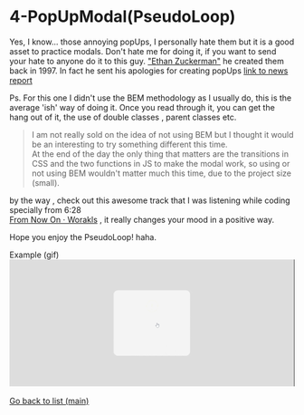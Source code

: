 # 4-PopUpModal(PseudoLoop)

Yes, I know... those annoying popUps, I personally hate them but it is a good asset to practice modals.
Don't hate me for doing it, if you want to send your hate to anyone do it to this guy. ["Ethan Zuckerman"](https://es.wikipedia.org/wiki/Ethan_Zuckerman) he created them back in 1997.
In fact he sent his apologies for creating popUps [link to news report](https://www.nbcnews.com/tech/tech-news/pop-up-ads-creator-ethan-zuckerman-im-sorry-n182096)

Ps. For this one I didn't use the BEM methodology as I usually do, this is the average 'ish' way of doing it.
Once you read through it, you can get the hang out of it, the use of double classes , parent classes etc.

> I am not really sold on the idea of not using BEM but I thought it would be an interesting to try something different this time.<br>
> At the end of the day the only thing that matters are the transitions in CSS and the two functions in JS to make the modal work, so using or not using BEM wouldn't matter much this time, due to the project size (small).

by the way , check out this awesome track that I was listening while coding specially from 6:28 <br> [From Now On · Worakls](https://www.youtube.com/watch?v=KCg4EfFAtoU) , it really changes your mood in a positive way.

Hope you enjoy the PseudoLoop! haha.

Example (gif)![](<https://raw.githubusercontent.com/deivmaik/365DaysOfCode/4-PopUpModal(PseudoLoop)/manualLoop.gif>)

[Go back to list (main)](https://github.com/deivmaik/CodePractice)
